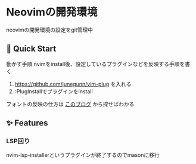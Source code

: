 # Neovimの開発環境
neovimの開発環境の設定をgit管理中

## 🚀 Quick Start
動かす手順
nvimをinstall後、設定しているプラグインなどを反映する手順を書く

1. https://github.com/junegunn/vim-plug を入れる
2. :PlugInstallでプラグインをinstall

フォントの反映の仕方は [このブログ](https://ko-yamaura.com) から探せばわかる

## ✨ Features

### LSP回り
nvim-lsp-installerというプラグインが終了するのでmasonに移行

